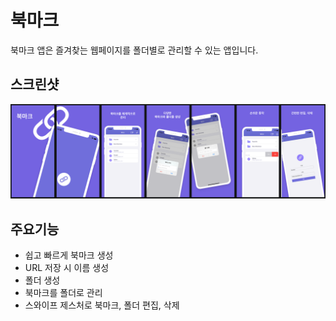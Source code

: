 # 북마크

북마크 앱은 즐겨찾는 웹페이지를 폴더별로 관리할 수 있는 앱입니다.

## 스크린샷

![](screenshot.png)

## 주요기능

- 쉽고 빠르게 북마크 생성
- URL 저장 시 이름 생성
- 폴더 생성
- 북마크를 폴더로 관리
- 스와이프 제스처로 북마크, 폴더 편집, 삭제
